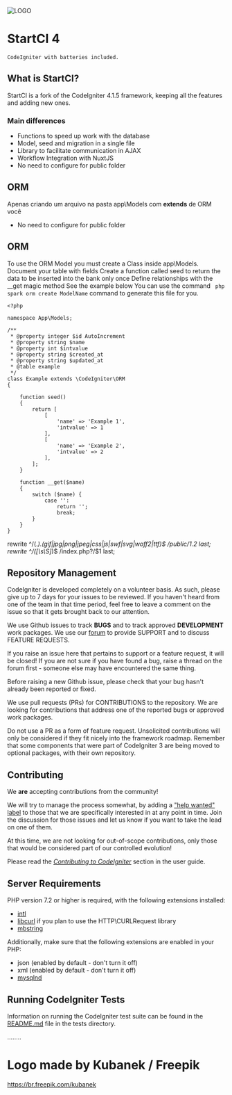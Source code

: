 ![LOGO](https://newbgp.com.br/images/logo%20ci.svg)
# StartCI 4
    CodeIgniter with batteries included.
## What is StartCI?
StartCI is a fork of the CodeIgniter 4.1.5 framework, keeping all the features and adding new ones.
### Main differences

* Functions to speed up work with the database
* Model, seed and migration in a single file
* Library to facilitate communication in AJAX
* Workflow Integration with NuxtJS
* No need to configure for public folder

## ORM

Apenas criando um arquivo na pasta app\Models com **extends** de ORM você 
* No need to configure for public folder

## ORM

To use the ORM Model you must create a Class inside app\Models.
Document your table with fields
Create a function called seed to return the data to be inserted into the
bank only once
Define relationships with the __get magic method
See the example below
You can use the command ``` php spark orm create ModelName``` command to generate this file for you.

```
<?php

namespace App\Models;

/**
 * @property integer $id AutoIncrement
 * @property string $name
 * @property int $intvalue
 * @property string $created_at
 * @property string $updated_at
 * @table example
 */
class Example extends \CodeIgniter\ORM
{

    function seed()
    {
        return [
            [
                'name' => 'Example 1',
                'intvalue' => 1
            ],
            [
                'name' => 'Example 2',
                'intvalue' => 2
            ],
        ];
    }

    function __get($name)
    {
        switch ($name) {
            case '':
                return '';
                break;
        }
    }
}

```
rewrite ^/(.*)\.(gif|jpg|png|jpeg|css|js|swf|svg|woff2|ttf)$ /public/$1.$2 last;
rewrite ^/([\s\S]*)$ /index.php?/$1 last;

## Repository Management

CodeIgniter is developed completely on a volunteer basis. As such, please give up to 7 days
for your issues to be reviewed. If you haven't heard from one of the team in that time period,
feel free to leave a comment on the issue so that it gets brought back to our attention.

We use Github issues to track **BUGS** and to track approved **DEVELOPMENT** work packages.
We use our [forum](http://forum.codeigniter.com) to provide SUPPORT and to discuss
FEATURE REQUESTS.

If you raise an issue here that pertains to support or a feature request, it will
be closed! If you are not sure if you have found a bug, raise a thread on the forum first -
someone else may have encountered the same thing.

Before raising a new Github issue, please check that your bug hasn't already
been reported or fixed.

We use pull requests (PRs) for CONTRIBUTIONS to the repository.
We are looking for contributions that address one of the reported bugs or
approved work packages.

Do not use a PR as a form of feature request.
Unsolicited contributions will only be considered if they fit nicely
into the framework roadmap.
Remember that some components that were part of CodeIgniter 3 are being moved
to optional packages, with their own repository.

## Contributing

We **are** accepting contributions from the community!

We will try to manage the process somewhat, by adding a ["help wanted" label](https://github.com/codeigniter4/CodeIgniter4/labels/help%20wanted) to those that we are
specifically interested in at any point in time. Join the discussion for those issues and let us know
if you want to take the lead on one of them.

At this time, we are not looking for out-of-scope contributions, only those that would be considered part of our controlled evolution!

Please read the [*Contributing to CodeIgniter*](https://github.com/codeigniter4/CodeIgniter4/blob/develop/CONTRIBUTING.md) section in the user guide.

## Server Requirements

PHP version 7.2 or higher is required, with the following extensions installed:


- [intl](http://php.net/manual/en/intl.requirements.php)
- [libcurl](http://php.net/manual/en/curl.requirements.php) if you plan to use the HTTP\CURLRequest library
- [mbstring](http://php.net/manual/en/mbstring.installation.php)

Additionally, make sure that the following extensions are enabled in your PHP:

- json (enabled by default - don't turn it off)
- xml (enabled by default - don't turn it off)
- [mysqlnd](http://php.net/manual/en/mysqlnd.install.php)

## Running CodeIgniter Tests

Information on running the CodeIgniter test suite can be found in the [README.md](tests/README.md) file in the tests directory.

........
# Logo made by Kubanek / Freepik
https://br.freepik.com/kubanek
